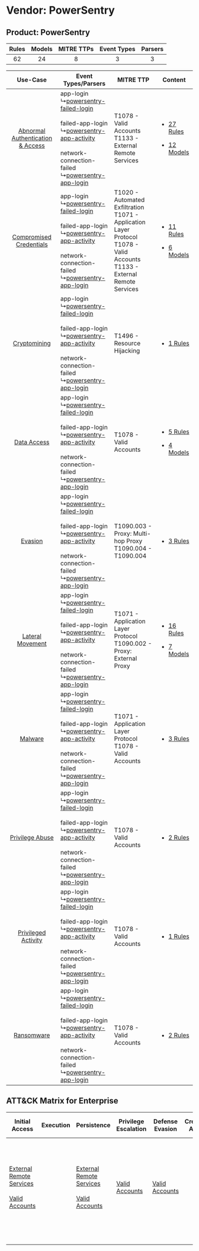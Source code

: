 Vendor: PowerSentry
===================
Product: PowerSentry
--------------------
| Rules | Models | MITRE TTPs | Event Types | Parsers |
|:-----:|:------:|:----------:|:-----------:|:-------:|
|  62   |   24   |     8      |      3      |    3    |

|    Use-Case    | Event Types/Parsers    | MITRE TTP    | Content    |
|:----:| ---- | ---- | ---- |
| [Abnormal Authentication & Access](../../../UseCases/uc_abnormal_authentication_&_access.md) |  app-login<br> ↳[powersentry-failed-login](Ps/pC_powersentryfailedlogin.md)<br><br> failed-app-login<br> ↳[powersentry-app-activity](Ps/pC_powersentryappactivity.md)<br><br> network-connection-failed<br> ↳[powersentry-app-login](Ps/pC_powersentryapplogin.md)<br> | T1078 - Valid Accounts<br>T1133 - External Remote Services<br>    | [<ul><li>27 Rules</li></ul><ul><li>12 Models</li></ul>](RM/r_m_powersentry_powersentry_Abnormal_Authentication_&_Access.md) |
|          [Compromised Credentials](../../../UseCases/uc_compromised_credentials.md)          |  app-login<br> ↳[powersentry-failed-login](Ps/pC_powersentryfailedlogin.md)<br><br> failed-app-login<br> ↳[powersentry-app-activity](Ps/pC_powersentryappactivity.md)<br><br> network-connection-failed<br> ↳[powersentry-app-login](Ps/pC_powersentryapplogin.md)<br> | T1020 - Automated Exfiltration<br>T1071 - Application Layer Protocol<br>T1078 - Valid Accounts<br>T1133 - External Remote Services<br> | [<ul><li>11 Rules</li></ul><ul><li>6 Models</li></ul>](RM/r_m_powersentry_powersentry_Compromised_Credentials.md)    |
|    [Cryptomining](../../../UseCases/uc_cryptomining.md)    |  app-login<br> ↳[powersentry-failed-login](Ps/pC_powersentryfailedlogin.md)<br><br> failed-app-login<br> ↳[powersentry-app-activity](Ps/pC_powersentryappactivity.md)<br><br> network-connection-failed<br> ↳[powersentry-app-login](Ps/pC_powersentryapplogin.md)<br> | T1496 - Resource Hijacking<br>    | [<ul><li>1 Rules</li></ul>](RM/r_m_powersentry_powersentry_Cryptomining.md)    |
|    [Data Access](../../../UseCases/uc_data_access.md)    |  app-login<br> ↳[powersentry-failed-login](Ps/pC_powersentryfailedlogin.md)<br><br> failed-app-login<br> ↳[powersentry-app-activity](Ps/pC_powersentryappactivity.md)<br><br> network-connection-failed<br> ↳[powersentry-app-login](Ps/pC_powersentryapplogin.md)<br> | T1078 - Valid Accounts<br>    | [<ul><li>5 Rules</li></ul><ul><li>4 Models</li></ul>](RM/r_m_powersentry_powersentry_Data_Access.md)    |
|    [Evasion](../../../UseCases/uc_evasion.md)    |  app-login<br> ↳[powersentry-failed-login](Ps/pC_powersentryfailedlogin.md)<br><br> failed-app-login<br> ↳[powersentry-app-activity](Ps/pC_powersentryappactivity.md)<br><br> network-connection-failed<br> ↳[powersentry-app-login](Ps/pC_powersentryapplogin.md)<br> | T1090.003 - Proxy: Multi-hop Proxy<br>T1090.004 - T1090.004<br>    | [<ul><li>3 Rules</li></ul>](RM/r_m_powersentry_powersentry_Evasion.md)    |
|    [Lateral Movement](../../../UseCases/uc_lateral_movement.md)    |  app-login<br> ↳[powersentry-failed-login](Ps/pC_powersentryfailedlogin.md)<br><br> failed-app-login<br> ↳[powersentry-app-activity](Ps/pC_powersentryappactivity.md)<br><br> network-connection-failed<br> ↳[powersentry-app-login](Ps/pC_powersentryapplogin.md)<br> | T1071 - Application Layer Protocol<br>T1090.002 - Proxy: External Proxy<br>    | [<ul><li>16 Rules</li></ul><ul><li>7 Models</li></ul>](RM/r_m_powersentry_powersentry_Lateral_Movement.md)    |
|    [Malware](../../../UseCases/uc_malware.md)    |  app-login<br> ↳[powersentry-failed-login](Ps/pC_powersentryfailedlogin.md)<br><br> failed-app-login<br> ↳[powersentry-app-activity](Ps/pC_powersentryappactivity.md)<br><br> network-connection-failed<br> ↳[powersentry-app-login](Ps/pC_powersentryapplogin.md)<br> | T1071 - Application Layer Protocol<br>T1078 - Valid Accounts<br>    | [<ul><li>3 Rules</li></ul>](RM/r_m_powersentry_powersentry_Malware.md)    |
|    [Privilege Abuse](../../../UseCases/uc_privilege_abuse.md)    |  app-login<br> ↳[powersentry-failed-login](Ps/pC_powersentryfailedlogin.md)<br><br> failed-app-login<br> ↳[powersentry-app-activity](Ps/pC_powersentryappactivity.md)<br><br> network-connection-failed<br> ↳[powersentry-app-login](Ps/pC_powersentryapplogin.md)<br> | T1078 - Valid Accounts<br>    | [<ul><li>2 Rules</li></ul>](RM/r_m_powersentry_powersentry_Privilege_Abuse.md)    |
|    [Privileged Activity](../../../UseCases/uc_privileged_activity.md)    |  app-login<br> ↳[powersentry-failed-login](Ps/pC_powersentryfailedlogin.md)<br><br> failed-app-login<br> ↳[powersentry-app-activity](Ps/pC_powersentryappactivity.md)<br><br> network-connection-failed<br> ↳[powersentry-app-login](Ps/pC_powersentryapplogin.md)<br> | T1078 - Valid Accounts<br>    | [<ul><li>1 Rules</li></ul>](RM/r_m_powersentry_powersentry_Privileged_Activity.md)    |
|    [Ransomware](../../../UseCases/uc_ransomware.md)    |  app-login<br> ↳[powersentry-failed-login](Ps/pC_powersentryfailedlogin.md)<br><br> failed-app-login<br> ↳[powersentry-app-activity](Ps/pC_powersentryappactivity.md)<br><br> network-connection-failed<br> ↳[powersentry-app-login](Ps/pC_powersentryapplogin.md)<br> | T1078 - Valid Accounts<br>    | [<ul><li>2 Rules</li></ul>](RM/r_m_powersentry_powersentry_Ransomware.md)    |

ATT&CK Matrix for Enterprise
----------------------------
| Initial Access                                                                                                                                   | Execution | Persistence                                                                                                                                      | Privilege Escalation                                                | Defense Evasion                                                     | Credential Access | Discovery | Lateral Movement | Collection | Command and Control                                                                                                                                                                                                                                                                                    | Exfiltration                                                                | Impact                                                                  |
| ------------------------------------------------------------------------------------------------------------------------------------------------ | --------- | ------------------------------------------------------------------------------------------------------------------------------------------------ | ------------------------------------------------------------------- | ------------------------------------------------------------------- | ----------------- | --------- | ---------------- | ---------- | ------------------------------------------------------------------------------------------------------------------------------------------------------------------------------------------------------------------------------------------------------------------------------------------------------ | --------------------------------------------------------------------------- | ----------------------------------------------------------------------- |
| [External Remote Services](https://attack.mitre.org/techniques/T1133)<br><br>[Valid Accounts](https://attack.mitre.org/techniques/T1078)<br><br> |           | [External Remote Services](https://attack.mitre.org/techniques/T1133)<br><br>[Valid Accounts](https://attack.mitre.org/techniques/T1078)<br><br> | [Valid Accounts](https://attack.mitre.org/techniques/T1078)<br><br> | [Valid Accounts](https://attack.mitre.org/techniques/T1078)<br><br> |                   |           |                  |            | [Proxy: Multi-hop Proxy](https://attack.mitre.org/techniques/T1090/003)<br><br>[Proxy: External Proxy](https://attack.mitre.org/techniques/T1090/002)<br><br>[Application Layer Protocol](https://attack.mitre.org/techniques/T1071)<br><br>[Proxy](https://attack.mitre.org/techniques/T1090)<br><br> | [Automated Exfiltration](https://attack.mitre.org/techniques/T1020)<br><br> | [Resource Hijacking](https://attack.mitre.org/techniques/T1496)<br><br> |